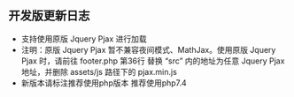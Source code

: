 ## 开发版更新日志
- 支持使用原版 Jquery Pjax 进行加载
- 注明：原版 Jquery Pjax 暂不兼容夜间模式、MathJax。使用原版 Jquery Pjax 时，请前往 footer.php 第36行 替换 “src” 内的地址为任意 Jquery Pjax 地址，并删除 assets/js 路径下的 pjax.min.js
- 新版本请标注推荐使用php版本 推荐使用php7.4